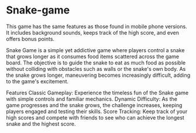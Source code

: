 # Snake-game
This game has the same features as those found in mobile phone versions. It includes background sounds, keeps track of the high score, and even offers bonus points.

Snake Game is a simple yet addictive game where players control a snake that grows longer as it consumes food items scattered across the game board. The objective is to guide the snake to eat as much food as possible without colliding with obstacles such as walls or the snake's own body. As the snake grows longer, maneuvering becomes increasingly difficult, adding to the game's excitement.

Features
Classic Gameplay: Experience the timeless fun of the Snake game with simple controls and familiar mechanics.
Dynamic Difficulty: As the game progresses and the snake grows, the challenge increases, keeping players engaged and testing their skills.
Score Tracking: Keep track of your high scores and compete with friends to see who can achieve the longest snake and the highest score.
